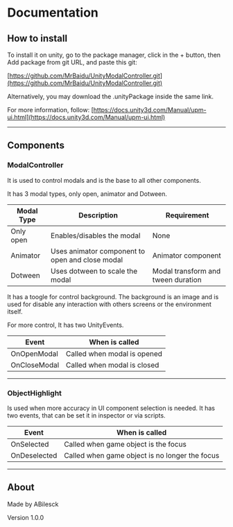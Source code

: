 # Documentation

## How to install

To install it on unity, go to the package manager, click in the + button, then Add package from git URL, and paste this git:

[https://github.com/MrBaidu/UnityModalController.git](https://github.com/MrBaidu/UnityModalController.git)

Alternatively, you may download the .unityPackage inside the same link.

For more information, follow: [https://docs.unity3d.com/Manual/upm-ui.html](https://docs.unity3d.com/Manual/upm-ui.html)

---

## Components

### ModalController

It is used to control modals and is the base to all other components.

It has 3 modal types, only open, animator and Dotween.

| Modal Type | Description | Requirement |
| --- | --- | --- |
| Only open | Enables/disables the modal | None |
| Animator | Uses animator component to open and close modal | Animator component |
| Dotween | Uses dotween to scale the modal | Modal transform and tween duration |

It has a toogle for control background. The background is an image and is used for disable any interaction with others screens or the environment itself.

For more control, It has two UnityEvents.

| Event | When is called |
| --- | --- |
| OnOpenModal | Called when modal is opened |
| OnCloseModal | Called when modal is closed |

---

### ObjectHighlight

Is used when more accuracy in UI component selection is needed. It has two events, that can be set it in inspector or via scripts.

| Event | When is called |
| --- | --- |
| OnSelected | Called when game object is the focus |
| OnDeselected | Called when game object is no longer the focus |

---

## About

Made by ABilesck

Version 1.0.0